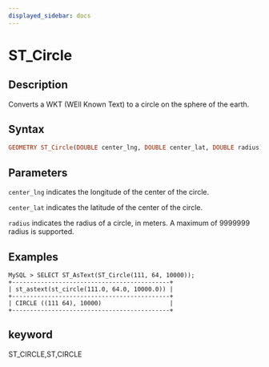 ```yaml
---
displayed_sidebar: docs
---
```


# ST_Circle

## Description

Converts a WKT (WEll Known Text) to a circle on the sphere of the earth.

## Syntax

```Haskell
GEOMETRY ST_Circle(DOUBLE center_lng, DOUBLE center_lat, DOUBLE radius)
```

## Parameters

`center_lng` indicates the longitude of the center of the circle.

`center_lat` indicates the latitude of the center of the circle.

`radius` indicates the radius of a circle, in meters. A maximum of 9999999 radius is supported.

## Examples

```Plain Text
MySQL > SELECT ST_AsText(ST_Circle(111, 64, 10000));
+--------------------------------------------+
| st_astext(st_circle(111.0, 64.0, 10000.0)) |
+--------------------------------------------+
| CIRCLE ((111 64), 10000)                   |
+--------------------------------------------+
```

## keyword

ST_CIRCLE,ST,CIRCLE
